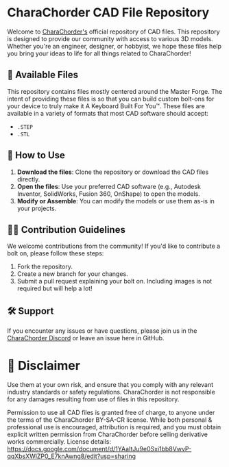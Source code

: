 # CharaChorder CAD File Repository

Welcome to [CharaChorder's](https://www.charachorder.com/) official repository of CAD files. This repository is designed to provide our community with access to various 3D models. Whether you're an engineer, designer, or hobbyist, we hope these files help you bring your ideas to life for all things related to CharaChorder!

## 🎨 Available Files

This repository contains files mostly centered around the Master Forge. The intent of providing these files is so that you can build custom bolt-ons for your device to truly make it A Keyboard Built For You™. These files are available in a variety of formats that most CAD software should accept:

- `.STEP`
- `.STL`

## 🚀 How to Use

1. **Download the files**: Clone the repository or download the CAD files directly.
2. **Open the files**: Use your preferred CAD software (e.g., Autodesk Inventor, SolidWorks, Fusion 360, OnShape) to open the models.
3. **Modify or Assemble**: You can modify the models or use them as-is in your projects.

## 👩‍💻 Contribution Guidelines

We welcome contributions from the community! If you'd like to contribute a bolt on, please follow these steps:

1. Fork the repository.
2. Create a new branch for your changes.
3. Submit a pull request explaining your bolt on. Including images is not required but will help a lot!

## 🛠 Support

If you encounter any issues or have questions, please join us in the [CharaChorder Discord](https://discord.gg/CharaChorder) or leave an issue here in GitHub.

# 🙏 Disclaimer

Use them at your own risk, and ensure that you comply with any relevant industry standards or safety regulations.  CharaChorder is not responsible for any damages resulting from use of files in this repository.

Permission to use all CAD files is granted free of charge, to anyone under the terms of the CharaChorder BY-SA-CR license. While both personal & professional use is encouraged, attribution is required, and you must obtain explicit written permission from CharaChorder before selling derivative works commercially. License details: https://docs.google.com/document/d/1YAaItJu9e0Sxi1bb8VwvP-qqXbsXWlZP0_E7knAwng8/edit?usp=sharing
